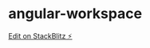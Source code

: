 # angular-workspace

[Edit on StackBlitz ⚡️](https://stackblitz.com/edit/stackblitz-starters-qcercx)